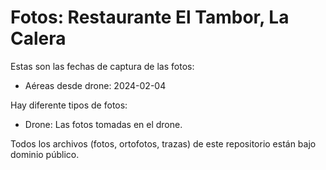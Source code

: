 # Fotos: Restaurante El Tambor, La Calera

Estas son las fechas de captura de las fotos:

* Aéreas desde drone: 2024-02-04

Hay diferente tipos de fotos:

* Drone: Las fotos tomadas en el drone.

Todos los archivos (fotos, ortofotos, trazas) de este repositorio están bajo dominio público.

